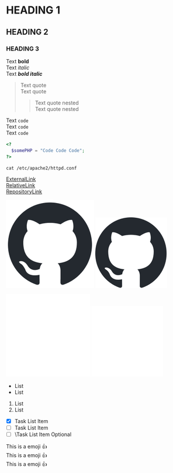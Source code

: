 # HEADING 1

## HEADING 2

### HEADING 3

Text **bold**  
Text *italic*  
Text ***bold italic***  

> Text quote  
> Text quote  
> > Text quote nested  
> > Text quote nested  

Text `code`  
Text `code`  
Text `code`  

```php
<?
  $somePHP = "Code Code Code";
?>
```

```shell
cat /etc/apache2/httpd.conf
```

[ExternalLink](https://www.google.com/)  
[RelativeLink](MarkdownEmoji.md)  
[RepositoryLink](/_DOCs/GitHub/MarkdownEmoji.md)  

![Alt Text](img/github-mark.png)
![Alt Text](img/github-mark.svg "Hover Text")  

![Alt Text](/_DOCs/GitHub/img/github-mark-white.png)
![Alt Text](/_DOCs/GitHub/img/github-mark-white.svg "Hover Text")  

- List
- List

1. List
2. List

- [x] Task List Item
- [ ] Task List Item
- [ ] \Task List Item Optional

This is a emoji :+1:  
This is a emoji :+1:  
This is a emoji :+1:  
